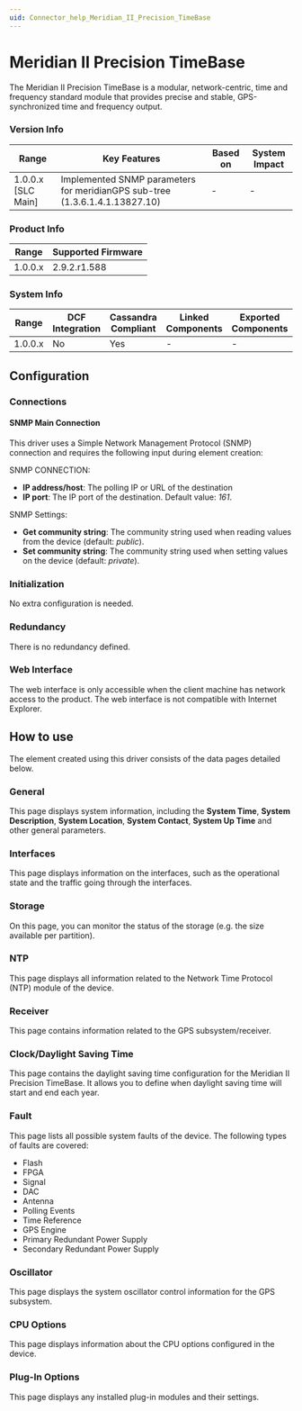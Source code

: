 ```yaml
---
uid: Connector_help_Meridian_II_Precision_TimeBase
---
```


# Meridian II Precision TimeBase

The Meridian II Precision TimeBase is a modular, network-centric, time and frequency standard module that provides precise and stable, GPS-synchronized time and frequency output.

### Version Info

| **Range**            | **Key Features**                                                            | **Based on** | **System Impact** |
|----------------------|-----------------------------------------------------------------------------|--------------|-------------------|
| 1.0.0.x \[SLC Main\] | Implemented SNMP parameters for meridianGPS sub-tree (1.3.6.1.4.1.13827.10) | \-           | \-                |

### Product Info

| **Range** | **Supported Firmware** |
|-----------|------------------------|
| 1.0.0.x   | 2.9.2.r1.588           |

### System Info

| **Range** | **DCF Integration** | **Cassandra Compliant** | **Linked Components** | **Exported Components** |
|-----------|---------------------|-------------------------|-----------------------|-------------------------|
| 1.0.0.x   | No                  | Yes                     | \-                    | \-                      |

## Configuration

### Connections

#### SNMP Main Connection

This driver uses a Simple Network Management Protocol (SNMP) connection and requires the following input during element creation:

SNMP CONNECTION:

- **IP address/host**: The polling IP or URL of the destination
- **IP port**: The IP port of the destination. Default value: *161*.

SNMP Settings:

- **Get community string**: The community string used when reading values from the device (default: *public*).
- **Set community string**: The community string used when setting values on the device (default: *private*).

### Initialization

No extra configuration is needed.

### Redundancy

There is no redundancy defined.

### Web Interface

The web interface is only accessible when the client machine has network access to the product. The web interface is not compatible with Internet Explorer.

## How to use

The element created using this driver consists of the data pages detailed below.

### General

This page displays system information, including the **System Time**, **System Description**, **System Location**, **System Contact**, **System Up Time** and other general parameters.

### Interfaces

This page displays information on the interfaces, such as the operational state and the traffic going through the interfaces.

### Storage

On this page, you can monitor the status of the storage (e.g. the size available per partition).

### NTP

This page displays all information related to the Network Time Protocol (NTP) module of the device.

### Receiver

This page contains information related to the GPS subsystem/receiver.

### Clock/Daylight Saving Time

This page contains the daylight saving time configuration for the Meridian II Precision TimeBase. It allows you to define when daylight saving time will start and end each year.

### Fault

This page lists all possible system faults of the device. The following types of faults are covered:

- Flash
- FPGA
- Signal
- DAC
- Antenna
- Polling Events
- Time Reference
- GPS Engine
- Primary Redundant Power Supply
- Secondary Redundant Power Supply

### Oscillator

This page displays the system oscillator control information for the GPS subsystem.

### CPU Options

This page displays information about the CPU options configured in the device.

### Plug-In Options

This page displays any installed plug-in modules and their settings.
